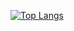 [![Top Langs](https://github-readme-stats.vercel.app/api/top-langs/?username=lfmcodes&layout=donut)](https://github.com/anuraghazra/github-readme-stats)
